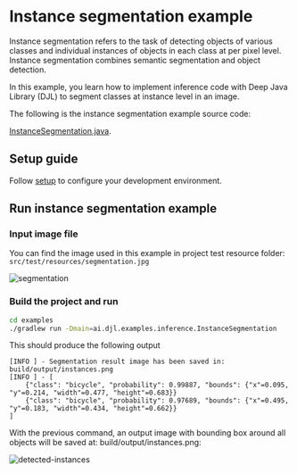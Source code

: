 # Instance segmentation example

Instance segmentation refers to the task of detecting objects of various classes and individual instances of objects in each class at per pixel level. Instance segmentation combines semantic segmentation and object detection.

In this example, you learn how to implement inference code with Deep Java Library (DJL) to segment classes at instance level in an image.

The following is the instance segmentation example source code:

[InstanceSegmentation.java](https://github.com/deepjavalibrary/djl/blob/master/examples/src/main/java/ai/djl/examples/inference/InstanceSegmentation.java).


## Setup guide

Follow [setup](../../docs/development/setup.md) to configure your development environment.

## Run instance segmentation example

### Input image file
You can find the image used in this example in project test resource folder: `src/test/resources/segmentation.jpg`

![segmentation](../src/test/resources/segmentation.jpg)

### Build the project and run

```sh
cd examples
./gradlew run -Dmain=ai.djl.examples.inference.InstanceSegmentation
```

This should produce the following output

```text
[INFO ] - Segmentation result image has been saved in: build/output/instances.png
[INFO ] - [
	{"class": "bicycle", "probability": 0.99887, "bounds": {"x"=0.095, "y"=0.214, "width"=0.477, "height"=0.683}}
	{"class": "bicycle", "probability": 0.97689, "bounds": {"x"=0.495, "y"=0.183, "width"=0.434, "height"=0.662}}
]
```


With the previous command, an output image with bounding box around all objects will be saved at: build/output/instances.png:

![detected-instances](img/detected_instances.png)
